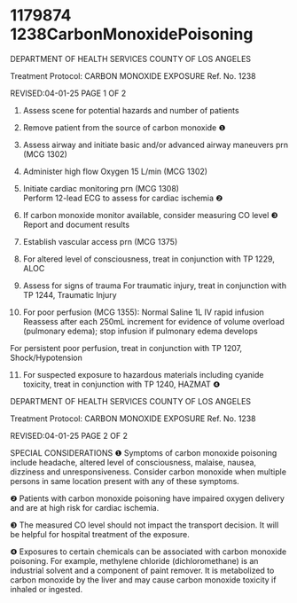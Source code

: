 # 1179874 1238CarbonMonoxidePoisoning

DEPARTMENT OF HEALTH SERVICES 
COUNTY OF LOS ANGELES 
 
Treatment Protocol: CARBON MONOXIDE EXPOSURE Ref. No. 1238 
 
 
 
 
 
 
REVISED:04-01-25 PAGE 1 OF 2 
 
1. Assess scene for potential hazards and number of patients 
 
2. Remove patient from the source of carbon monoxide ❶ 
 
3. Assess airway and initiate basic and/or advanced airway maneuvers prn (MCG 1302) 
 
4. Administer high flow Oxygen 15 L/min (MCG 1302) 
 
5. Initiate cardiac monitoring prn (MCG 1308)  
Perform 12-lead ECG to assess for cardiac ischemia ❷ 
 
6. If carbon monoxide monitor available, consider measuring CO level ❸ 
Report and document results 
 
7. Establish vascular access prn (MCG 1375) 
 
8. For altered level of consciousness, treat in conjunction with TP 1229, ALOC 
 
9. Assess for signs of trauma 
For traumatic injury, treat in conjunction with TP 1244, Traumatic Injury 
 
10. For poor perfusion (MCG 1355): 
Normal Saline 1L IV rapid infusion 
Reassess after each 250mL increment for evidence of volume overload (pulmonary edema); stop 
infusion if pulmonary edema develops 
 
For persistent poor perfusion, treat in conjunction with TP 1207, Shock/Hypotension 
 
11. For suspected exposure to hazardous materials including cyanide toxicity, treat in conjunction 
with TP 1240, HAZMAT ❹ 
 
 
  

DEPARTMENT OF HEALTH SERVICES 
COUNTY OF LOS ANGELES 
 
Treatment Protocol: CARBON MONOXIDE EXPOSURE Ref. No. 1238 
 
 
 
 
 
 
REVISED:04-01-25 PAGE 2 OF 2 
 
SPECIAL CONSIDERATIONS 
❶    Symptoms of carbon monoxide poisoning include headache, altered level of consciousness, malaise, 
nausea, dizziness and unresponsiveness. Consider carbon monoxide when multiple persons in same 
location present with any of these symptoms. 
 
❷    Patients with carbon monoxide poisoning have impaired oxygen delivery and are at high risk for 
cardiac ischemia. 
   
❸    The measured CO level should not impact the transport decision. It will be helpful for hospital 
treatment of the exposure. 
 
❹    Exposures to certain chemicals can be associated with carbon monoxide poisoning. For example, 
methylene chloride (dichloromethane) is an industrial solvent and a component of paint remover. It is 
metabolized to carbon monoxide by the liver and may cause carbon monoxide toxicity if inhaled or 
ingested.
